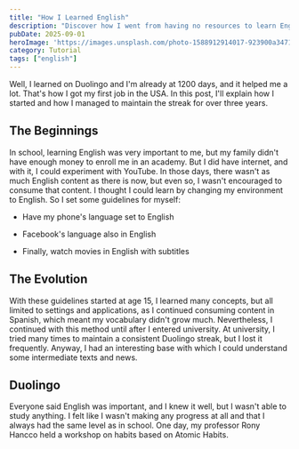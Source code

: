 ```yaml
---
title: "How I Learned English"
description: "Discover how I went from having no resources to learn English to mastering it with Duolingo and other strategies, landing my first job in the USA. I explore my beginnings, the evolution of my method, and Duolingo's key role."
pubDate: 2025-09-01
heroImage: 'https://images.unsplash.com/photo-1588912914017-923900a34710?ixlib=rb-4.1.0&q=85&fm=jpg&crop=entropy&cs=srgb'
category: Tutorial
tags: ["english"]
---
```


Well, I learned on Duolingo and I'm already at 1200 days, and it helped me a lot. That's how I got my first job in the USA. In this post, I'll explain how I started and how I managed to maintain the streak for over three years. 

## The Beginnings

In school, learning English was very important to me, but my family didn't have enough money to enroll me in an academy. But I did have internet, and with it, I could experiment with YouTube. In those days, there wasn't as much English content as there is now, but even so, I wasn't encouraged to consume that content. I thought I could learn by changing my environment to English. So I set some guidelines for myself: 

- Have my phone's language set to English

- Facebook's language also in English

- Finally, watch movies in English with subtitles

## The Evolution

With these guidelines started at age 15, I learned many concepts, but all limited to settings and applications, as I continued consuming content in Spanish, which meant my vocabulary didn't grow much. Nevertheless, I continued with this method until after I entered university. At university, I tried many times to maintain a consistent Duolingo streak, but I lost it frequently. Anyway, I had an interesting base with which I could understand some intermediate texts and news.

## Duolingo

Everyone said English was important, and I knew it well, but I wasn't able to study anything. I felt like I wasn't making any progress at all and that I always had the same level as in school. One day, my professor Rony Hancco held a workshop on habits based on Atomic Habits.